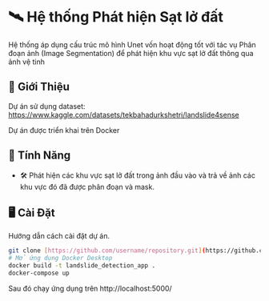 # 🛰️ Hệ thống Phát hiện Sạt lở đất
Hệ thống áp dụng cấu trúc mô hình Unet vốn hoạt động tốt với tác vụ Phân đoạn ảnh (Image Segmentation) để phát hiện khu vực sạt lở đất thông qua ảnh vệ tinh

## 🚀 Giới Thiệu  
Dự án sử dụng dataset: https://www.kaggle.com/datasets/tekbahadurkshetri/landslide4sense

Dự án được triển khai trên Docker

## 📌 Tính Năng  
- 🛠️ Phát hiện các khu vực sạt lở đất trong ảnh đầu vào và trả về ảnh các khu vực đó đã được phân đoạn và mask.

## 🖥️ Cài Đặt  
Hướng dẫn cách cài đặt dự án.
```sh
git clone [https://github.com/username/repository.git](https://github.com/hiimbias/LANDSLIDE_DETECTION_APP.git)
# Mở ứng dụng Docker Desktop
docker build -t landslide_detection_app .
docker-compose up 
``` 
Sau đó chạy ứng dụng trên http://localhost:5000/
